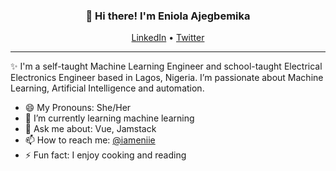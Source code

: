 <h3 align="center">👋 Hi there! I'm Eniola Ajegbemika</h3>
<p align="center">
  <a href="https://www.linkedin.com/in/eniola-ajegbemika/">LinkedIn</a> •
  <a href="https://twitter.com/iameniie">Twitter</a>
</p>

---

✨ I'm a self-taught Machine Learning Engineer and school-taught Electrical Electronics Engineer based in Lagos, Nigeria. I’m passionate about Machine Learning, Artificial Intelligence and automation.

- 😄 My Pronouns: She/Her
- 🌱 I’m currently learning machine learning
- 💬 Ask me about: Vue, Jamstack
- 📫 How to reach me: [@iameniie](https://twitter.com/iameniie)
- ⚡ Fun fact: I enjoy cooking and reading

<!--
-->
